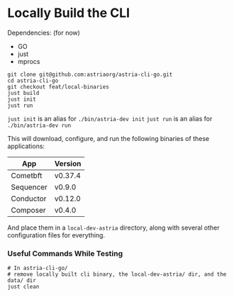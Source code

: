 # Locally Build the CLI

Dependencies: (for now)

- GO
- just
- mprocs

```
git clone git@github.com:astriaorg/astria-cli-go.git
cd astria-cli-go
git checkout feat/local-binaries
just build
just init
just run
```

`just init` is an alias for `./bin/astria-dev init`
`just run` is an alias for `./bin/astria-dev run`

This will download, configure, and run the following binaries of these applications:

| App       | Version |
| --------- | ------- |
| Cometbft  | v0.37.4 |
| Sequencer | v0.9.0  |
| Conductor | v0.12.0 |
| Composer  | v0.4.0  |

And place them in a `local-dev-astria` directory, along with several other
configuration files for everything.

### Useful Commands While Testing

```
# In astria-cli-go/
# remove locally built cli binary, the local-dev-astria/ dir, and the data/ dir
just clean
```
